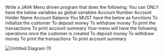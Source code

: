 Write a JAVA Menu driven program that does the following:
You can ONLY have the below variables as global variables
Account Number
Account Holder Name
Account Balance
You MUST have the below as functions
To initialize the customer
To deposit money
To withdraw money
To print the transactions
To print account summary
Your menu will have the following operations once the customer is created
To deposit money
To withdraw money
To print the transactions
To print account summary

![Untitled Diagram (1)](https://user-images.githubusercontent.com/115824939/220613513-c6c5bfe3-7661-4161-9f4e-37b56fe1d73a.jpg)


